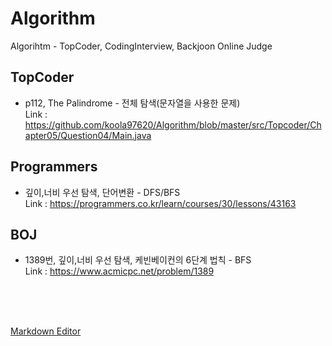 # Algorithm
 Algorihtm - TopCoder, CodingInterview, Backjoon Online Judge


 ## TopCoder
 - p112, The Palindrome - 전체 탐색(문자열을 사용한 문제) <br>
 Link : https://github.com/koola97620/Algorithm/blob/master/src/Topcoder/Chapter05/Question04/Main.java


 ## Programmers
 - 깊이,너비 우선 탐색, 단어변환 - DFS/BFS  <br>
 Link : https://programmers.co.kr/learn/courses/30/lessons/43163

 ## BOJ
 - 1389번, 깊이,너비 우선 탐색, 케빈베이컨의 6단계 법칙 - BFS <br>
 Link : https://www.acmicpc.net/problem/1389



<br>
<br>
<br>

[Markdown Editor](https://stackedit.io/app#)
